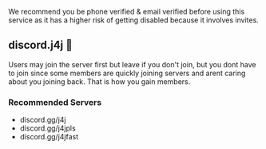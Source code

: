 We recommend you be phone verified & email verified before using this service as it has a higher risk of getting disabled because it involves invites.
## discord.j4j 🤖
Users may join the server first but leave if you don't join, but you dont have to join since some members are quickly joining servers and arent caring about you joining back. That is how you gain members.
### Recommended Servers
- discord.gg/j4j
- discord.gg/j4jpls
- discord.gg/j4jfast
